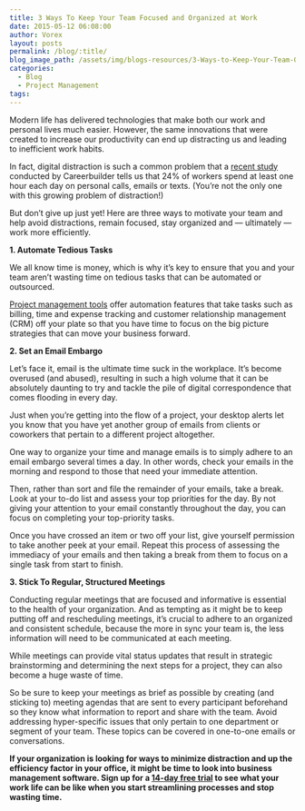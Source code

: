 ```yaml
---
title: 3 Ways To Keep Your Team Focused and Organized at Work
date: 2015-05-12 06:08:00
author: Vorex
layout: posts
permalink: /blog/:title/
blog_image_path: /assets/img/blogs-resources/3-Ways-to-Keep-Your-Team-Organized-and-Focused-at-Work.jpg
categories:
  - Blog
  - Project Management
tags:  
---
```



Modern life has delivered technologies that make both our work and personal lives much easier. However, the same innovations that were created to increase our productivity can end up distracting us and leading to inefficient work habits.

In fact, digital distraction is such a common problem that a [recent study](http://www.careerbuilder.com/jobposter/resources/page.aspx?template=none&amp;sc_cmp2=JP_Infographic_productivity2014&amp;pagever=productivity2014) conducted by Careerbuilder tells us that 24% of workers spend at least one hour each day on personal calls, emails or texts. (You’re not the only one with this growing problem of distraction!)

But don’t give up just yet! Here are three ways to motivate your team and help avoid distractions, remain focused, stay organized and — ultimately — work more efficiently.

**1. Automate Tedious Tasks**

We all know time is money, which is why it’s key to ensure that you and your team aren’t wasting time on tedious tasks that can be automated or outsourced.

[Project management tools](http://www.vorex.com/product/) offer automation features that take tasks such as billing, time and expense tracking and customer relationship management (CRM) off your plate so that you have time to focus on the big picture strategies that can move your business forward.

**2. Set an Email Embargo**

Let’s face it, email is the ultimate time suck in the workplace. It’s become overused (and abused), resulting in such a high volume that it can be absolutely daunting to try and tackle the pile of digital correspondence that comes flooding in every day.

Just when you’re getting into the flow of a project, your desktop alerts let you know that you have yet another group of emails from clients or coworkers that pertain to a different project altogether.

One way to organize your time and manage emails is to simply adhere to an email embargo several times a day. In other words, check your emails in the morning and respond to those that need your immediate attention.

Then, rather than sort and file the remainder of your emails, take a break. Look at your to-do list and assess your top priorities for the day. By not giving your attention to your email constantly throughout the day, you can focus on completing your top-priority tasks.

Once you have crossed an item or two off your list, give yourself permission to take another peek at your email. Repeat this process of assessing the immediacy of your emails and then taking a break from them to focus on a single task from start to finish.

**3. Stick To Regular, Structured Meetings**

Conducting regular meetings that are focused and informative is essential to the health of your organization. And as tempting as it might be to keep putting off and rescheduling meetings, it’s crucial to adhere to an organized and consistent schedule, because the more in sync your team is, the less information will need to be communicated at each meeting.

While meetings can provide vital status updates that result in strategic brainstorming and determining the next steps for a project, they can also become a huge waste of time.

So be sure to keep your meetings as brief as possible by creating (and sticking to) meeting agendas that are sent to every participant beforehand so they know what information to report and share with the team. Avoid addressing hyper-specific issues that only pertain to one department or segment of your team. These topics can be covered in one-to-one emails or conversations.

**If your organization is looking for ways to minimize distraction and up the efficiency factor in your office, it might be time to look into business management software. Sign up for a [14-day free trial](http://www.vorex.com/free-trial/) to see what your work life can be like when you start streamlining processes and stop wasting time.**
